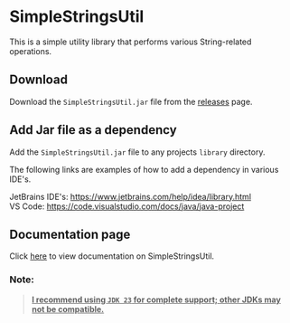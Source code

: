 # SimpleStringsUtil
This is a simple utility library that performs various String-related operations.

## Download
Download the `SimpleStringsUtil.jar` file from the 
[releases](https://github.com/Tyler-Android/SimpleStringsUtil/releases) page.

## Add Jar file as a dependency
Add the `SimpleStringsUtil.jar` file to any projects `library` directory.<br>

The following links are examples of how to add a dependency in various IDE's.<br>

JetBrains IDE's: https://www.jetbrains.com/help/idea/library.html<br>
VS Code: https://code.visualstudio.com/docs/java/java-project<br>

## Documentation page
Click [here](https://raw.githack.com/Tyler-Android/SimpleStringsUtil/refs/heads/main/Documentation/SimpleStrings/package-summary.html) to view documentation on SimpleStringsUtil.

### Note:
> <ins>**I recommend using `JDK 23` for complete support; other JDKs may not be compatible.**</ins>